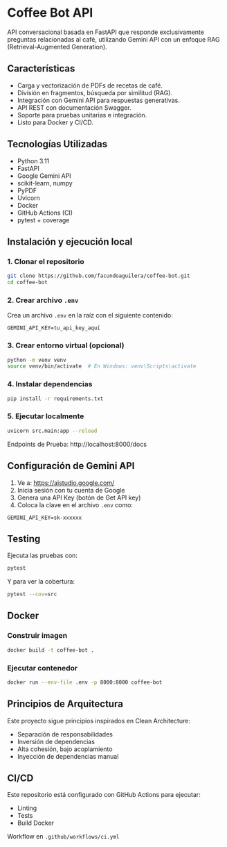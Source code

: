 
# Coffee Bot API

API conversacional basada en FastAPI que responde exclusivamente preguntas relacionadas al café, utilizando Gemini API con un enfoque RAG (Retrieval-Augmented Generation).


## Características

- Carga y vectorización de PDFs de recetas de café.
- División en fragmentos, búsqueda por similitud (RAG).
- Integración con Gemini API para respuestas generativas.
- API REST con documentación Swagger.
- Soporte para pruebas unitarias e integración.
- Listo para Docker y CI/CD.

## Tecnologías Utilizadas

- Python 3.11
- FastAPI
- Google Gemini API
- scikit-learn, numpy
- PyPDF 
- Uvicorn
- Docker 
- GitHub Actions (CI)
- pytest + coverage

## Instalación y ejecución local

### 1. Clonar el repositorio

```bash
git clone https://github.com/facundoaguilera/coffee-bot.git
cd coffee-bot
```

### 2. Crear archivo `.env`

Crea un archivo `.env` en la raíz con el siguiente contenido:

```env
GEMINI_API_KEY=tu_api_key_aquí
```

### 3. Crear entorno virtual (opcional)

```bash
python -m venv venv
source venv/bin/activate  # En Windows: venv\Scripts\activate
```

### 4. Instalar dependencias

```bash
pip install -r requirements.txt
```

### 5. Ejecutar localmente

```bash
uvicorn src.main:app --reload
```

Endpoints de Prueba: http://localhost:8000/docs

## Configuración de Gemini API

1. Ve a: https://aistudio.google.com/
2. Inicia sesión con tu cuenta de Google
3. Genera una API Key (botón de Get API key)
4. Coloca la clave en el archivo `.env` como:

```env
GEMINI_API_KEY=sk-xxxxxx
```

## Testing

Ejecuta las pruebas con:

```bash
pytest
```

Y para ver la cobertura:

```bash
pytest --cov=src
```

## Docker

### Construir imagen

```bash
docker build -t coffee-bot .
```

### Ejecutar contenedor

```bash
docker run --env-file .env -p 8000:8000 coffee-bot
```

## Principios de Arquitectura

Este proyecto sigue principios inspirados en Clean Architecture:

- Separación de responsabilidades
- Inversión de dependencias
- Alta cohesión, bajo acoplamiento
- Inyección de dependencias manual

## CI/CD

Este repositorio está configurado con GitHub Actions para ejecutar:

- Linting
- Tests
- Build Docker

Workflow en `.github/workflows/ci.yml`


